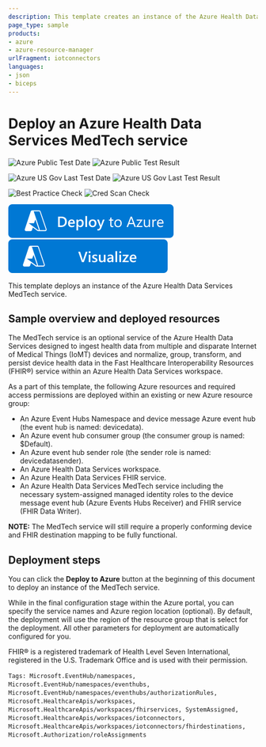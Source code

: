 ```yaml
---
description: This template creates an instance of the Azure Health Data Services MedTech service. The MedTech service is an optional service of the Azure Health Data Services designed to ingest health data from multiple and disparate Internet of Medical Things (IoMT) devices and persist the health data in a Fast Healthcare Interoperable Resources (FHIR®) service within the Azure Health Data Services workspace.
page_type: sample
products:
- azure
- azure-resource-manager
urlFragment: iotconnectors
languages:
- json
- biceps
---
```

# Deploy an Azure Health Data Services MedTech service

![Azure Public Test Date](https://azurequickstartsservice.blob.core.windows.net/badges/quickstarts/microsoft.healthcareapis/workspaces/iotconnectors/PublicLastTestDate.svg)
![Azure Public Test Result](https://azurequickstartsservice.blob.core.windows.net/badges/quickstarts/microsoft.healthcareapis/workspaces/iotconnectors/PublicDeployment.svg)

![Azure US Gov Last Test Date](https://azurequickstartsservice.blob.core.windows.net/badges/quickstarts/microsoft.healthcareapis/workspaces/iotconnectors/FairfaxLastTestDate.svg)
![Azure US Gov Last Test Result](https://azurequickstartsservice.blob.core.windows.net/badges/quickstarts/microsoft.healthcareapis/workspaces/iotconnectors/FairfaxDeployment.svg)

![Best Practice Check](https://azurequickstartsservice.blob.core.windows.net/badges/quickstarts/microsoft.healthcareapis/workspaces/iotconnectors/BestPracticeResult.svg)
![Cred Scan Check](https://azurequickstartsservice.blob.core.windows.net/badges/quickstarts/microsoft.healthcareapis/workspaces/iotconnectors/CredScanResult.svg)

[![Deploy To Azure](https://raw.githubusercontent.com/Azure/azure-quickstart-templates/master/1-CONTRIBUTION-GUIDE/images/deploytoazure.svg?sanitize=true)](https://portal.azure.com/#create/Microsoft.Template/uri/https%3A%2F%2Fraw.githubusercontent.com%2FAzure%2Fazure-quickstart-templates%2Fmaster%2Fquickstarts%2Fmicrosoft.healthcareapis%2Fworkspaces%2Fiotconnectors%2Fazuredeploy.json)
[![Visualize](https://raw.githubusercontent.com/Azure/azure-quickstart-templates/master/1-CONTRIBUTION-GUIDE/images/visualizebutton.svg?sanitize=true)](http://armviz.io/#/?load=https%3A%2F%2Fraw.githubusercontent.com%2FAzure%2Fazure-quickstart-templates%2Fmaster%2Fquickstarts%2Fmicrosoft.healthcareapis%2Fworkspaces%2Fiotconnectors%2Fazuredeploy.json)

This template deploys an instance of the Azure Health Data Services MedTech service.

## Sample overview and deployed resources

The MedTech service is an optional service of the Azure Health Data Services designed to ingest health data from multiple and disparate Internet of Medical Things (IoMT) devices and normalize, group, transform, and persist device health data in the Fast Healthcare Interoperability Resources (FHIR®) service within an Azure Health Data Services workspace.

As a part of this template, the following Azure resources and required access permissions are deployed within an existing or new Azure resource group:

* An Azure Event Hubs Namespace and device message Azure event hub (the event hub is named: devicedata).
* An Azure event hub consumer group (the consumer group is named: $Default).
* An Azure event hub sender role (the sender role is named: devicedatasender).
* An Azure Health Data Services workspace.
* An Azure Health Data Services FHIR service.
* An Azure Health Data Services MedTech service including the necessary system-assigned managed identity roles to the device message event   hub (Azure Events Hubs Receiver) and FHIR service (FHIR Data Writer).

**NOTE:** The MedTech service will still require a properly conforming device and FHIR destination mapping to be fully functional.

## Deployment steps

You can click the **Deploy to Azure** button at the beginning of this document to deploy an instance of the MedTech service.

While in the final configuration stage within the Azure portal, you can specify the service names and Azure region location (optional). By default, the deployment will use the region of the resource group that is select for the deployment. All other parameters for deployment are automatically configured for you.

FHIR® is a registered trademark of Health Level Seven International, registered in the U.S. Trademark Office and is used with their permission.

`Tags: Microsoft.EventHub/namespaces, Microsoft.EventHub/namespaces/eventhubs, Microsoft.EventHub/namespaces/eventhubs/authorizationRules, Microsoft.HealthcareApis/workspaces, Microsoft.HealthcareApis/workspaces/fhirservices, SystemAssigned, Microsoft.HealthcareApis/workspaces/iotconnectors, Microsoft.HealthcareApis/workspaces/iotconnectors/fhirdestinations, Microsoft.Authorization/roleAssignments`
